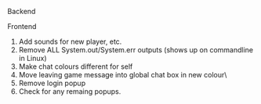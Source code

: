 Backend

Frontend

1. Add sounds for new player, etc.
2. Remove ALL System.out/System.err outputs (shows up on commandline in Linux)
3. Make chat colours different for self
4. Move leaving game message into global chat box in new colour\
5. Remove login popup
6. Check for any remaing popups.